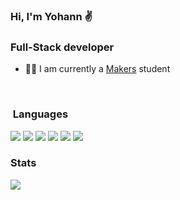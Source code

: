 <h3 align="left">Hi, I'm Yohann ✌️</h3>
<h3 align ="left">Full-Stack developer</h3>

- 👨‍💻 I am currently a <a href="https://makers.tech/">Makers</a> student
<br>
<h3> Languages</h3>

![](https://img.shields.io/badge/Code-Ruby-informational?style=flat&logo=ruby&logoColor=white&color=2bbc8a)
![](https://img.shields.io/badge/Code-Html5-informational?style=flat&logo=html5&logoColor=white&color=2bbc8a)
![](https://img.shields.io/badge/Code-Css3-informational?style=flat&logo=css3&logoColor=white&color=2bbc8a)
![](https://img.shields.io/badge/Code-Postgresql-informational?style=flat&logo=postgresql&logoColor=white&color=2bbc8a)
![](https://img.shields.io/badge/Tool-Git-informational?style=flat&logo=git&logoColor=white&color=2bbc8a)
![](https://img.shields.io/badge/Tool-Sinatra-informational?style=flat&logo=sinatra&logoColor=white&color=2bbc8a)

<h3>Stats</h3>

<img src="https://github-readme-stats.vercel.app/api?username=YohannTisserand&theme=gotham&show_icons=true" />
